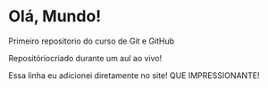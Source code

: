 # Olá, Mundo!
 Primeiro repositorio do curso de Git e GitHub

Repositóriocriado durante um aul ao vivo!

Essa linha eu  adicionei diretamente  no site!  QUE IMPRESSIONANTE!
